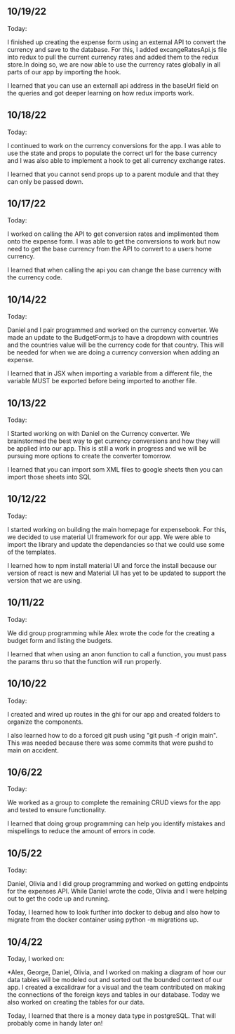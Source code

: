 ## 10/19/22
Today:

I finished up creating the expense form using an external API to convert the currency and save to the database. For this, I added excangeRatesApi.js file into redux to pull the current currency rates and added them to the redux store.In doing so, we are now able to use the currency rates globally in all parts of our app by importing the hook.

I learned that you can use an externall api address in the baseUrl field on the queries and got deeper learning on how redux imports work.

## 10/18/22
Today:

I continued to work on the currency conversions for the app. I was able to use the state and props to populate the correct url for the base currency and I was also able to implement a hook to get all currency exchange rates.

I learned that you cannot send props up to a parent module and that they can only be passed down.

## 10/17/22
Today:

I worked on calling the API to get conversion rates and implimented them onto the expense form. I was able to get the conversions to work but now need to get the base currency from the API to convert to a users home currency.

I learned that when calling the api you can change the base currency with the currency code.

## 10/14/22
Today:

Daniel and I pair programmed and worked on the currency converter. We made an update to the BudgetForm.js to have a dropdown with countries and the countries value will be the currency code for that country. This will be needed for when we are doing a currency conversion when adding an expense.

I learned that in JSX when importing a variable from a different file, the variable MUST be exported before being imported to another file.

## 10/13/22
Today:

I Started working on with Daniel on the Currency converter. We brainstormed the best way to get currency conversions and how they will be applied into our app. This is still a work in progress and we will be pursuing more options to create the converter tomorrow.

I learned that you can import som XML files to google sheets then you can import those sheets into SQL

## 10/12/22
Today:

I started working on building the main homepage for expensebook. For this, we decided to use material UI framework for our app. We were able to import the library and update the dependancies so that we could use some of the templates.

I learned how to npm install material UI and force the install because our version of react is new and Material UI has yet to be updated to support the version that we are using.

## 10/11/22
Today:

We did group programming while Alex wrote the code for the creating a budget form and listing the budgets.

I learned that when using an anon function to call a function, you must pass the params thru so that the function will run properly.

## 10/10/22
Today:

I created and wired up routes in the ghi for our app and created folders to organize the components.

I also learned how to do a forced git push using "git push -f origin main". This was needed because there was some commits that were pushd to main on accident.

## 10/6/22
Today:

We worked as a group to complete the remaining CRUD views for the app and tested to ensure functionality.

I learned that doing group programming can help you identify mistakes and mispellings to reduce the amount of errors in code.

## 10/5/22
Today:

Daniel, Olivia and I did group programming and worked on getting endpoints for the expenses API. While Daniel wrote the code, Olivia and I were helping out to get the code up and running.

Today, I learned how to look further into docker to debug and also how to migrate from the docker container using python -m migrations up.

## 10/4/22
Today, I worked on:

*Alex, George, Daniel, Olivia, and I worked on making a diagram of how
 our data tables will be modeled out and sorted out the bounded context
 of our app. I created a excalidraw for a visual and the team contributed
 on making the connections of the foreign keys and tables in our database.
 Today we also worked on creating the tables for our data.

Today, I learned that there is a money data type in postgreSQL. That will probably come in handy later on!

